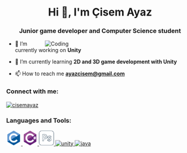 <h1 align="center">Hi 👋, I'm Çisem Ayaz</h1>
<h3 align="center">Junior game developer and Computer Science student</h3>
<img align="right" alt="Coding" width="400" src="https://media.tenor.com/GfSX-u7VGM4AAAAC/coding.gif">

- 🔭 I’m currently working on **Unity**

- 🌱 I’m currently learning **2D and 3D game development with Unity**

- 📫 How to reach me **ayazcisem@gmail.com**

<h3 align="left">Connect with me:</h3>
<p align="left">
<a href="https://linkedin.com/in/cisemayaz" target="blank"><img align="center" src="https://raw.githubusercontent.com/rahuldkjain/github-profile-readme-generator/master/src/images/icons/Social/linked-in-alt.svg" alt="cisemayaz" height="30" width="40" /></a>
</p>

<h3 align="left">Languages and Tools:</h3>
<p align="left"> <a href="https://www.cprogramming.com/" target="_blank" rel="noreferrer"> <img src="https://raw.githubusercontent.com/devicons/devicon/master/icons/c/c-original.svg" alt="c" width="40" height="40"/> </a> <a href="https://www.w3schools.com/cs/" target="_blank" rel="noreferrer"> <img src="https://raw.githubusercontent.com/devicons/devicon/master/icons/csharp/csharp-original.svg" alt="csharp" width="40" height="40"/> </a> <a href="https://www.photoshop.com/en" target="_blank" rel="noreferrer"> <img src="https://raw.githubusercontent.com/devicons/devicon/master/icons/photoshop/photoshop-line.svg" alt="photoshop" width="40" height="40"/> </a> <a href="https://unity.com/" target="_blank" rel="noreferrer"> <img src="https://www.vectorlogo.zone/logos/unity3d/unity3d-icon.svg" alt="unity" width="40" height="40"/> </a><a href="https://unity.com/" target="_blank" rel="noreferrer"> <img src="https://miro.medium.com/v2/resize:fit:1100/format:webp/1*6SKpzap0ydNfy_Sxcl4aFQ.png" alt="java" width="40" height="40"/> </a> </p>
